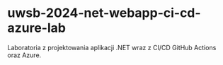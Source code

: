 # uwsb-2024-net-webapp-ci-cd-azure-lab
Laboratoria z projektowania aplikacji .NET wraz z CI/CD GitHub Actions oraz Azure.
